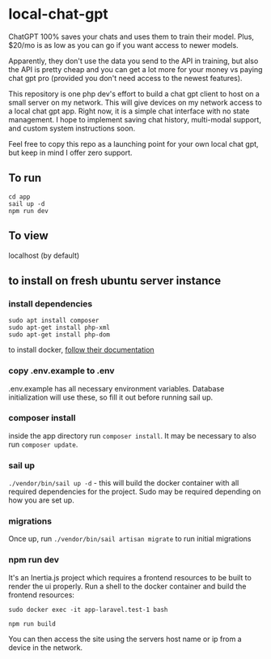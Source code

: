 # local-chat-gpt

ChatGPT 100% saves your chats and uses them to train their model. Plus, $20/mo is as low as you can go if you want access to newer models. 

Apparently, they don't use the data you send to the API in training, but also the API is pretty cheap and you can get a lot more for your money vs paying chat gpt pro (provided you don't need access to the newest features).

This repository is one php dev's effort to build a chat gpt client to host on a small server on my network. This will give devices on my network access to a local chat gpt app. Right now, it is a simple chat interface with no state management. I hope to implement saving chat history, multi-modal support, and custom system instructions soon. 

Feel free to copy this repo as a launching point for your own local chat gpt, but keep in mind I offer zero support.

## To run
```
cd app
sail up -d
npm run dev
```

## To view
localhost (by default)

## to install on fresh ubuntu server instance
### install dependencies
```
sudo apt install composer 
sudo apt-get install php-xml
sudo apt-get install php-dom
```
to install docker, [follow their documentation](https://docs.docker.com/engine/install/ubuntu/#install-using-the-repository)

### copy .env.example to .env
.env.example has all necessary environment variables. Database initialization will use these, so fill it out before running sail up.

### composer install
inside the app directory run `composer install`. It may be necessary to also run `composer update`.

### sail up
`./vendor/bin/sail up -d` - this will build the docker container with all required dependencies for the project. Sudo may be required depending on how you are set up. 

### migrations
Once up, run `./vendor/bin/sail artisan migrate` to run initial migrations

### npm run dev
It's an Inertia.js project which requires a frontend resources to be built to render the ui properly. Run a shell to the docker container and build the frontend resources:
```
sudo docker exec -it app-laravel.test-1 bash

npm run build
```

You can then access the site using the servers host name or ip from a device in the network. 
